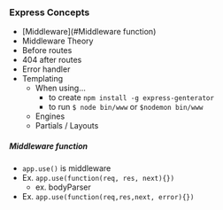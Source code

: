 ### Express Concepts

- [Middleware](#Middleware function)
 - Middleware Theory
 - Before routes
 - 404 after routes
 - Error handler
- Templating
  - When using...
    - to create `npm install -g express-genterator`
    - to run `$ node bin/www` or `$nodemon bin/www`
  - Engines
  - Partials / Layouts




















 ##### Middleware function
  - `app.use()` is middleware
  - Ex. `app.use(function(req, res, next){})`
    - ex. bodyParser
  - Ex. `app.use(function(req,res,next, error){})`
